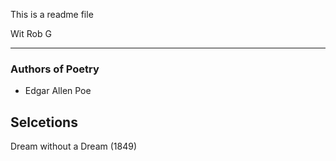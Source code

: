 This is a readme file

Wit Rob G

----

### Authors of Poetry

* Edgar Allen Poe

## Selcetions

Dream without a Dream (1849)
